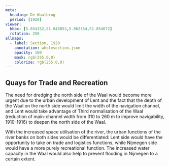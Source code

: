 ```yaml
---
meta:
  heading: De Waalbrug
  period: [1920]
viewer:
  bbox: [5.854152,51.848853,5.862354,51.854072]
  rotation: 250
allmaps:
  - label: Section, 1920
    annotation: wholesection.json
    opacity: 100
    mask: rgb(255,0,0)
    colorize: rgb(255,0,0)
---
```


## Quays for Trade and Recreation

The need for dredging the north side of the Waal would become more urgent due to the urban development of Lent and the fact that the depth of the Waal on the north side would limit the width of the navigation channel, and Lent would take advantage of Third normalisation of the Waal (reduction of main-channel width from 310 to 260 m to improve navigability, 1910-1916) to deepen the north side of the Waal. 

With the increased space utilisation of the river, the urban functions of the river banks on both sides would be differentiated: Lent side would have the opportunity to take on trade and logistics functions, while Nijmegen side would have a more purely recreational function. The increased water capacity in the Waal would also help to prevent flooding in Nijmegen to a certain extent.
